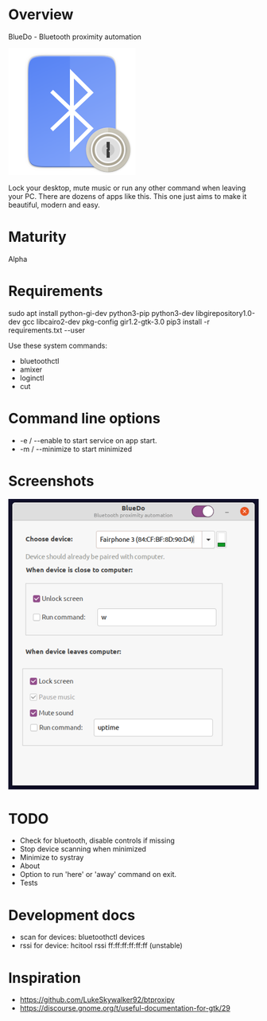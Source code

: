 # Overview

BlueDo - Bluetooth proximity automation

![Logo](https://github.com/ways/BlueDo/blob/master/images/bluelock.png)

Lock your desktop, mute music or run any other command when leaving your PC. There are dozens of apps like this. This one just aims to make it beautiful, modern and easy.

# Maturity

Alpha

# Requirements

sudo apt install python-gi-dev python3-pip python3-dev libgirepository1.0-dev gcc libcairo2-dev pkg-config gir1.2-gtk-3.0
pip3 install -r requirements.txt --user

Use these system commands:
* bluetoothctl
* amixer
* loginctl
* cut

# Command line options

* -e / --enable to start service on app start.
* -m / --minimize to start minimized

# Screenshots

![v3](https://github.com/ways/BlueDo/blob/master/images/v3.png)

# TODO

* Check for bluetooth, disable controls if missing
* Stop device scanning when minimized
* Minimize to systray
* About
* Option to run 'here' or 'away' command on exit.
* Tests

# Development docs

* scan for devices: bluetoothctl devices
* rssi for device: hcitool rssi ff:ff:ff:ff:ff:ff (unstable)

# Inspiration

* https://github.com/LukeSkywalker92/btproxipy
* https://discourse.gnome.org/t/useful-documentation-for-gtk/29
